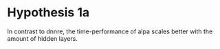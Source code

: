 # Hypothesis 1a

In contrast to dnnre, the time-performance of alpa scales better with the
amount of hidden layers.
